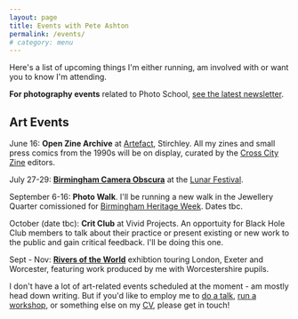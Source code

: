 ```yaml
---
layout: page
title: Events with Pete Ashton
permalink: /events/
# category: menu
---
```


Here's a list of upcoming things I'm either running, am involved with or want you to know I'm attending.

**For photography events** related to Photo School, [see the latest newsletter](https://us2.campaign-archive.com/home/?u=7831fcef470b0e8f86ec0af40&id=9a536a32c0).

## Art Events

June 16: **Open Zine Archive** at [Artefact](http://artefactstirchley.co.uk), Stirchley. All my zines and small press comics from the 1990s will be on display, curated by the [Cross City Zine](https://crosscityzine.wordpress.com) editors.

July 27-29: [**Birmingham Camera Obscura**](http://bhamobscura.com) at the [Lunar Festival](http://lunarfestival.co.uk).

September 6-16: **Photo Walk**. I'll be running a new walk in the Jewellery Quarter comissioned for [Birmingham Heritage Week](http://birminghamheritageweek.co.uk). Dates tbc.

October (date tbc): **Crit Club** at Vivid Projects. An opportuity for Black Hole Club members to talk about their practice or present existing or new work to the public and gain critical feedback. I'll be doing this one. 

Sept - Nov: [**Rivers of the World**](http://riversoftheworld.org) exhibtion touring London, Exeter and Worcester, featuring work produced by me with Worcestershire pupils. 

I don't have a lot of art-related events scheduled at the moment - am mostly head down writing. But if you'd like to employ me to [do a talk](http://peteashton.com/talks/), [run a workshop](http://peteashton.com/workshops/), or something else on my [CV](http://art.peteashton.com/cv/), please get in touch! 